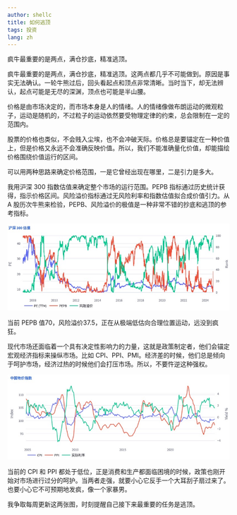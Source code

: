 ```yaml
---
author: shellc
title: 如何逃顶
tags: 投资
lang: zh
---
```


疯牛最重要的是两点，满仓抄底，精准逃顶。

<!--more-->

疯牛最重要的是两点，满仓抄底，精准逃顶。这两点都几乎不可能做到。原因是事实无法确认。一轮牛熊过后，回头看起点和顶点非常清晰。当时当下，却无法辨认，起点可能是无尽的深渊，顶点也可能是半山腰。

价格是由市场决定的，而市场本身是人的情绪。人的情绪像做布朗运动的微观粒子，运动是随机的，不过粒子的运动依然要受物理定律的约束，总会限制在一定的范围内。

股票的价格也类似，不会贱入尘埃，也不会冲破天际。价格总是要锚定在一种价值上，但是价格又永远不会准确反映价值。所以，我们不能准确量化价值，却能描绘价格围绕价值运行的区间。

可以用两种思路来确定价格范围，一是它曾经出现在哪里，二是引力是多大。

我用沪深 300 指数估值来确定整个市场的运行范围。PEPB 指标通过历史统计获得，指示价格区间。风险溢价指标通过无风险利率和指数估值拟合成价值引力。从 A 股历次牛熊来检验，PEPB、风险溢价的极值是一种非常不错的抄底和逃顶的参考指标。

![估值](/assets/images/posts/202410/02.png)

当前 PEPB 值70，风险溢价37.5，正在从极端低估向合理位置运动，远没到疯狂。

现代市场还面临着一个具有决定性影响力的力量，这就是政策制定者，他们会锚定宏观经济指标来操纵市场。比如 CPI、PPI、PMI。经济差的时候，他们总是倾向于呵护市场，经济过热的时候他们会打压市场。所以，不要忤逆这种强权。

![CPI](/assets/images/posts/202410/03.png)

当前的 CPI 和 PPI 都处于低位，正是消费和生产都面临困境的时候，政策也刚开始对市场进行过分的呵护。当两者走强，就要小心它反手一个大耳刮子扇过来了。也要小心它不可预期地发疯，像一个家暴男。

我争取每周更新这两张图，时刻提醒自己接下来最重要的任务是逃顶。